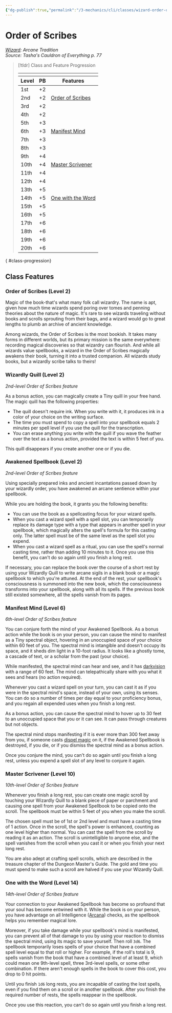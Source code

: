 ```yaml
---
{"dg-publish":true,"permalink":"/3-mechanics/cli/classes/wizard-order-of-scribes-tce/","tags":["ttrpg-cli/compendium/src/5e/tce","ttrpg-cli/subclass/wizard/scribes"],"noteIcon":""}
---
```


# Order of Scribes
*[Wizard](./wizard.md): Arcane Tradition*  
*Source: Tasha's Cauldron of Everything p. 77*  

> [!tldr] Class and Feature Progression
> 
> <table class="class-progression">
> <thead>
> <tr><th colspan='3'></th></tr>
> <tr class="class-progression"><th class"level">Level</th><th class"pb">PB</th><th class"feature">Features</th></tr>
> </thead><tbody>
> <tr class="class-progression"><td class"level">1st</td><td class"pb">+2</td><td class"feature"></td></tr>
> <tr class="class-progression"><td class"level">2nd</td><td class"pb">+2</td><td class"feature"><a href='#Order of Scribes (Level 2)' class='internal-link'>Order of Scribes</a></td></tr>
> <tr class="class-progression"><td class"level">3rd</td><td class"pb">+2</td><td class"feature"></td></tr>
> <tr class="class-progression"><td class"level">4th</td><td class"pb">+2</td><td class"feature"></td></tr>
> <tr class="class-progression"><td class"level">5th</td><td class"pb">+3</td><td class"feature"></td></tr>
> <tr class="class-progression"><td class"level">6th</td><td class"pb">+3</td><td class"feature"><a href='#Manifest Mind (Level 6)' class='internal-link'>Manifest Mind</a></td></tr>
> <tr class="class-progression"><td class"level">7th</td><td class"pb">+3</td><td class"feature"></td></tr>
> <tr class="class-progression"><td class"level">8th</td><td class"pb">+3</td><td class"feature"></td></tr>
> <tr class="class-progression"><td class"level">9th</td><td class"pb">+4</td><td class"feature"></td></tr>
> <tr class="class-progression"><td class"level">10th</td><td class"pb">+4</td><td class"feature"><a href='#Master Scrivener (Level 10)' class='internal-link'>Master Scrivener</a></td></tr>
> <tr class="class-progression"><td class"level">11th</td><td class"pb">+4</td><td class"feature"></td></tr>
> <tr class="class-progression"><td class"level">12th</td><td class"pb">+4</td><td class"feature"></td></tr>
> <tr class="class-progression"><td class"level">13th</td><td class"pb">+5</td><td class"feature"></td></tr>
> <tr class="class-progression"><td class"level">14th</td><td class"pb">+5</td><td class"feature"><a href='#One with the Word (Level 14)' class='internal-link'>One with the Word</a></td></tr>
> <tr class="class-progression"><td class"level">15th</td><td class"pb">+5</td><td class"feature"></td></tr>
> <tr class="class-progression"><td class"level">16th</td><td class"pb">+5</td><td class"feature"></td></tr>
> <tr class="class-progression"><td class"level">17th</td><td class"pb">+6</td><td class"feature"></td></tr>
> <tr class="class-progression"><td class"level">18th</td><td class"pb">+6</td><td class"feature"></td></tr>
> <tr class="class-progression"><td class"level">19th</td><td class"pb">+6</td><td class"feature"></td></tr>
> <tr class="class-progression"><td class"level">20th</td><td class"pb">+6</td><td class"feature"></td></tr>
> </tbody></table>
{ #class-progression}




## Class Features

### Order of Scribes (Level 2)

Magic of the book-that's what many folk call wizardry. The name is apt, given how much time wizards spend poring over tomes and penning theories about the nature of magic. It's rare to see wizards traveling without books and scrolls sprouting from their bags, and a wizard would go to great lengths to plumb an archive of ancient knowledge.

Among wizards, the Order of Scribes is the most bookish. It takes many forms in different worlds, but its primary mission is the same everywhere: recording magical discoveries so that wizardry can flourish. And while all wizards value spellbooks, a wizard in the Order of Scribes magically awakens their book, turning it into a trusted companion. All wizards study books, but a wizardly scribe talks to theirs!

### Wizardly Quill (Level 2)

*2nd-level Order of Scribes feature*

As a bonus action, you can magically create a Tiny quill in your free hand. The magic quill has the following properties:

- The quill doesn't require ink. When you write with it, it produces ink in a color of your choice on the writing surface.  
- The time you must spend to copy a spell into your spellbook equals 2 minutes per spell level if you use the quill for the transcription.  
- You can erase anything you write with the quill if you wave the feather over the text as a bonus action, provided the text is within 5 feet of you.  

This quill disappears if you create another one or if you die.

### Awakened Spellbook (Level 2)

*2nd-level Order of Scribes feature*

Using specially prepared inks and ancient incantations passed down by your wizardly order, you have awakened an arcane sentience within your spellbook.

While you are holding the book, it grants you the following benefits:

- You can use the book as a spellcasting focus for your wizard spells.  
- When you cast a wizard spell with a spell slot, you can temporarily replace its damage type with a type that appears in another spell in your spellbook, which magically alters the spell's formula for this casting only. The latter spell must be of the same level as the spell slot you expend.  
- When you cast a wizard spell as a ritual, you can use the spell's normal casting time, rather than adding 10 minutes to it. Once you use this benefit, you can't do so again until you finish a long rest.  

If necessary, you can replace the book over the course of a short rest by using your Wizardly Quill to write arcane sigils in a blank book or a magic spellbook to which you're attuned. At the end of the rest, your spellbook's consciousness is summoned into the new book, which the consciousness transforms into your spellbook, along with all its spells. If the previous book still existed somewhere, all the spells vanish from its pages.

### Manifest Mind (Level 6)

*6th-level Order of Scribes feature*

You can conjure forth the mind of your Awakened Spellbook. As a bonus action while the book is on your person, you can cause the mind to manifest as a Tiny spectral object, hovering in an unoccupied space of your choice within 60 feet of you. The spectral mind is intangible and doesn't occupy its space, and it sheds dim light in a 10-foot radius. It looks like a ghostly tome, a cascade of text, or a scholar from the past (your choice).

While manifested, the spectral mind can hear and see, and it has [darkvision](3-Mechanics/CLI/rules/senses.md#Darkvision) with a range of 60 feet. The mind can telepathically share with you what it sees and hears (no action required).

Whenever you cast a wizard spell on your turn, you can cast it as if you were in the spectral mind's space, instead of your own, using its senses. You can do so a number of times per day equal to your proficiency bonus, and you regain all expended uses when you finish a long rest.

As a bonus action, you can cause the spectral mind to hover up to 30 feet to an unoccupied space that you or it can see. It can pass through creatures but not objects.

The spectral mind stops manifesting if it is ever more than 300 feet away from you, if someone casts [dispel magic](3-Mechanics/CLI/spells/dispel-magic.md) on it, if the Awakened Spellbook is destroyed, if you die, or if you dismiss the spectral mind as a bonus action.

Once you conjure the mind, you can't do so again until you finish a long rest, unless you expend a spell slot of any level to conjure it again.

### Master Scrivener (Level 10)

*10th-level Order of Scribes feature*

Whenever you finish a long rest, you can create one magic scroll by touching your Wizardly Quill to a blank piece of paper or parchment and causing one spell from your Awakened Spellbook to be copied onto the scroll. The spellbook must be within 5 feet of you when you make the scroll.

The chosen spell must be of 1st or 2nd level and must have a casting time of 1 action. Once in the scroll, the spell's power is enhanced, counting as one level higher than normal. You can cast the spell from the scroll by reading it as an action. The scroll is unintelligible to anyone else, and the spell vanishes from the scroll when you cast it or when you finish your next long rest.

You are also adept at crafting spell scrolls, which are described in the treasure chapter of the Dungeon Master's Guide. The gold and time you must spend to make such a scroll are halved if you use your Wizardly Quill.

### One with the Word (Level 14)

*14th-level Order of Scribes feature*

Your connection to your Awakened Spellbook has become so profound that your soul has become entwined with it. While the book is on your person, you have advantage on all Intelligence ([Arcana](3-Mechanics/CLI/rules/skills.md#Arcana)) checks, as the spellbook helps you remember magical lore.

Moreover, if you take damage while your spellbook's mind is manifested, you can prevent all of that damage to you by using your reaction to dismiss the spectral mind, using its magic to save yourself. Then roll `3d6`. The spellbook temporarily loses spells of your choice that have a combined spell level equal to that roll or higher. For example, if the roll's total is 9, spells vanish from the book that have a combined level of at least 9, which could mean one 9th-level spell, three 3rd-level spells, or some other combination. If there aren't enough spells in the book to cover this cost, you drop to 0 hit points.

Until you finish `1d6` long rests, you are incapable of casting the lost spells, even if you find them on a scroll or in another spellbook. After you finish the required number of rests, the spells reappear in the spellbook.

Once you use this reaction, you can't do so again until you finish a long rest.